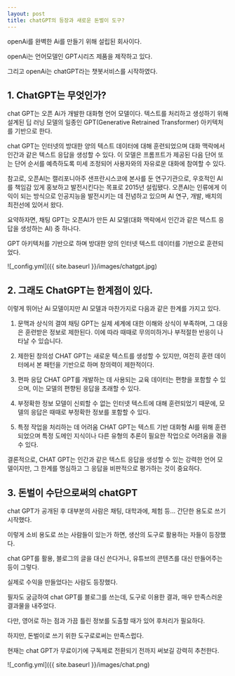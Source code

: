 ```yaml
---
layout: post
title: chatGPT의 등장과 새로운 돈벌이 도구?
---
```


openAi를 완벽한 Ai를 만들기 위해 설립된 회사이다.

openAi는 언어모델인 GPT시리즈 제품을 제작하고 있다.

그리고 openAi는 chatGPT라는 챗봇서비스를 시작하였다.

<h2>1. ChatGPT는 무엇인가?</h2>

chat GPT는 오픈 Ai가 개발한 대화형 언어 모델이다. 텍스트를 처리하고 생성하기 위해 설계된 딥 러닝 모델의 일종인 GPT(Generative Retrained Transformer) 아키텍처를 기반으로 한다.

chat GPT는 인터넷의 방대한 양의 텍스트 데이터에 대해 훈련되었으며 대화 맥락에서 인간과 같은 텍스트 응답을 생성할 수 있다. 
이 모델은 프롬프트가 제공된 다음 단어 또는 단어 순서를 예측하도록 미세 조정되어 사용자와의 자유로운 대화에 참여할 수 있다.

참고로, 오픈AI는 캘리포니아주 샌프란시스코에 본사를 둔 연구기관으로, 우호적인 AI를 책임감 있게 홍보하고 발전시킨다는 목표로 2015년 설립됐다. 오픈AI는 인류에게 이익이 되는 방식으로 인공지능을 발전시키는 데 전념하고 있으며 AI 연구, 개발, 배치의 최전선에 있어서 왔다.

요약하자면, 채팅 GPT는 오픈AI가 만든 AI 모델(대화 맥락에서 인간과 같은 텍스트 응답을 생성하는 AI) 중 하나다. 

GPT 아키텍처를 기반으로 하며 방대한 양의 인터넷 텍스트 데이터를 기반으로 훈련되었다.


![_config.yml]({{ site.baseurl }}/images/chatgpt.jpg)



<h2>2. 그래도 ChatGPT는 한계점이 있다.</h2>

이렇게 뛰어난 Ai 모델이지만 AI 모델과 마찬가지로 다음과 같은 한계를 가지고 있다.

1. 문맥과 상식의 결여
 채팅 GPT는 실제 세계에 대한 이해와 상식이 부족하며, 그 대응은 훈련받은 정보로 제한된다. 이에 따라 때때로 무의미하거나 부적절한 반응이 나타날 수 있습니다.

2. 제한된 창의성
 CHAT GPT는 새로운 텍스트를 생성할 수 있지만, 여전히 훈련 데이터에서 본 패턴을 기반으로 하며 창의력이 제한적이다.

3. 편파 응답
 CHAT GPT를 개발하는 데 사용되는 교육 데이터는 편향을 포함할 수 있으며, 이는 모델의 편향된 응답을 초래할 수 있다.

4. 부정확한 정보
 모델이 신뢰할 수 없는 인터넷 텍스트에 대해 훈련되었기 때문에, 모델의 응답은 때때로 부정확한 정보를 포함할 수 있다.

5. 특정 작업을 처리하는 데 어려움
 CHAT GPT는 텍스트 기반 대화형 AI를 위해 훈련되었으며 특정 도메인 지식이나 다른 유형의 추론이 필요한 작업으로 어려움을 겪을 수 있다.

결론적으로, CHAT GPT는 인간과 같은 텍스트 응답을 생성할 수 있는 강력한 언어 모델이지만, 그 한계를 명심하고 그 응답을 비판적으로 평가하는 것이 중요하다.



<h2>3. 돈벌이 수단으로써의 chatGPT</h2>

chat GPT가 공개된 후 대부분의 사람은 채팅, 대학과에, 체험 등... 간단한 용도로 쓰기 시작했다.

이렇게 소비 용도로 쓰는 사람들이 있는가 하면, 생산의 도구로 활용하는 자들이 등장했다.

chat GPT를 활용, 블로그의 글을 대신 쓴다거나, 유튜브의 콘텐츠를 대신 만들어주는 등이 그렇다.

실제로 수익을 만들었다는 사람도 등장했다.

필자도 궁금하여 chat GPT를 블로그를 쓰는데, 도구로 이용한 결과, 매우 만족스러운 결과물을 내주었다.

다만, 영어로 하는 점과 가끔 틀린 정보를 도출할 때가 있어 후처리가 필요하다. 

하지만, 돈벌이로 쓰기 위한 도구로로써는 만족스럽다. 

현재는 chat GPT가 무료이기에 구독제로 전환되기 전까지 써보길 강력히 추천한다.

![_config.yml]({{ site.baseurl }}/images/chat.png)

